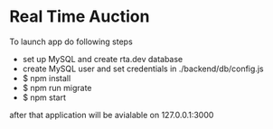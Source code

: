# Real Time Auction

To launch app do following steps
+ set up MySQL and create rta.dev database
+ create MySQL user and set credentials in ./backend/db/config.js
+ $ npm install
+ $ npm run migrate
+ $ npm start

after that application will be avialable on 127.0.0.1:3000
